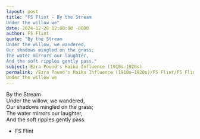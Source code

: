 ```yaml
---
layout: post
title: "FS Flint - By the Stream  
Under the willow we"
date: 2024-12-28 12:00:00 -0000
author: FS Flint
quote: "By the Stream  
Under the willow, we wandered,  
Our shadows mingled on the grass;  
The water mirrors our laughter,  
And the soft ripples gently pass."
subject: Ezra Pound's Haiku Influence (1910s–1920s)
permalink: /Ezra Pound's Haiku Influence (1910s–1920s)/FS Flint/FS Flint - By the Stream  
Under the willow we
---
```


By the Stream  
Under the willow, we wandered,  
Our shadows mingled on the grass;  
The water mirrors our laughter,  
And the soft ripples gently pass.

- FS Flint
